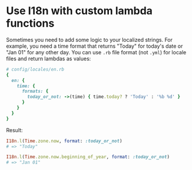# Use I18n with custom lambda functions

Sometimes you need to add some logic to your localized strings. For example, you
need a time format that returns "Today" for today's date or "Jan 01" for any
other day. You can use `.rb` file format (not `.yml`) for locale files and
return lambdas as values:

```ruby
# config/locales/en.rb
{
  en: {
    time: {
      formats: {
        today_or_not: ->(time) { time.today? ? 'Today' : '%b %d' }
      }
    }
  }
}
```

Result:

```ruby
I18n.l(Time.zone.now, format: :today_or_not)
# => "Today"

I18n.l(Time.zone.now.beginning_of_year, format: :today_or_not)
# => "Jan 01"
```

